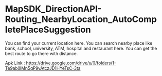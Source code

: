 # MapSDK_DirectionAPI-Routing_NearbyLocation_AutoCompletePlaceSuggestion
You can find your current location here. You can search nearby place like bank, school, university, ATM, hospital and restaurant here. You can get the best route to go there with distance.

Apk Link : https://drive.google.com/drive/u/0/folders/1-Te9ab0lMn5qP9vAtczJD1HYeTsC-3ta
